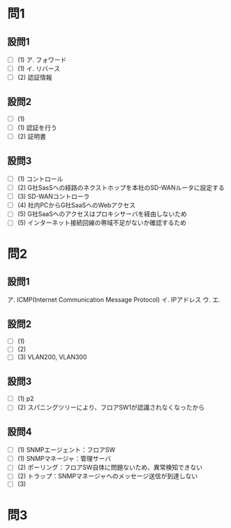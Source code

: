# 問1

## 設問1

- [ ] (1) ア. フォワード
- [ ] (1) イ. リバース
- [ ] (2) 認証情報

## 設問2

- [ ] (1)
- [ ] (1) 認証を行う
- [ ] (2) 証明書

## 設問3

- [ ] (1) コントロール
- [ ] (2) G社SasSへの経路のネクストホップを本社のSD-WANルータに設定する
- [ ] (3) SD-WANコントローラ
- [ ] (4) 社内PCからG社SaaSへのWebアクセス
- [ ] (5) G社SaaSへのアクセスはプロキシサーバを経由しないため
- [ ] (5) インターネット接続回線の帯域不足がないか確認するため

# 問2

## 設問1

ア. ICMP(Internet Communication Message Protocol)
イ. IPアドレス
ウ.
エ.

## 設問2

- [ ] (1)
- [ ] (2)
- [ ] (3) VLAN200, VLAN300

## 設問3

- [ ] (1) p2
- [ ] (2) スパニングツリーにより、フロアSW1が認識されなくなったから

## 設問4

- [ ] (1) SNMPエージェント：フロアSW
- [ ] (1) SNMPマネージャ：管理サーバ
- [ ] (2) ポーリング：フロアSW自体に問題ないため、異常検知できない
- [ ] (2) トラップ：SNMPマネージャへのメッセージ送信が到達しない
- [ ] (3)

# 問3
